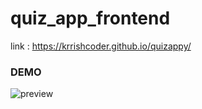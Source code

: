 # quiz_app_frontend

link :  https://krrishcoder.github.io/quizappy/
### DEMO

![preview](https://github.com/krrishcoder/quizappy/blob/main/quiz_app_v25.gif)
